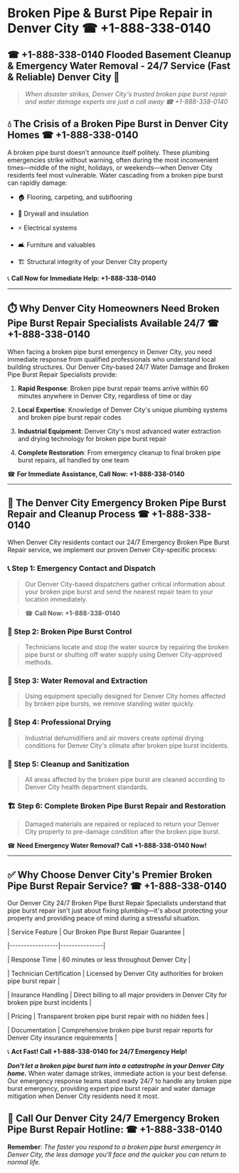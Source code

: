 # Broken Pipe & Burst Pipe Repair in Denver City ☎ +1-888-338-0140  
## ☎ +1-888-338-0140 Flooded Basement Cleanup & Emergency Water Removal - 24/7 Service (Fast & Reliable) Denver City 🚨  

> *When disaster strikes, Denver City's trusted broken pipe burst repair and water damage experts are just a call away ☎ +1-888-338-0140*  

## 💧 The Crisis of a Broken Pipe Burst in Denver City Homes ☎ +1-888-338-0140  

A broken pipe burst doesn't announce itself politely. These plumbing emergencies strike without warning, often during the most inconvenient times—middle of the night, holidays, or weekends—when Denver City residents feel most vulnerable. Water cascading from a broken pipe burst can rapidly damage:  

* 🏠 Flooring, carpeting, and subflooring  
* 🧱 Drywall and insulation  
* ⚡ Electrical systems  
* 🛋️ Furniture and valuables  
* 🏗️ Structural integrity of your Denver City property  

📞 **Call Now for Immediate Help: +1-888-338-0140**  

---  

## ⏱️ Why Denver City Homeowners Need Broken Pipe Burst Repair Specialists Available 24/7 ☎ +1-888-338-0140  

When facing a broken pipe burst emergency in Denver City, you need immediate response from qualified professionals who understand local building structures. Our Denver City-based 24/7 Water Damage and Broken Pipe Burst Repair Specialists provide:  

1. **Rapid Response**: Broken pipe burst repair teams arrive within 60 minutes anywhere in Denver City, regardless of time or day  
2. **Local Expertise**: Knowledge of Denver City's unique plumbing systems and broken pipe burst repair codes  
3. **Industrial Equipment**: Denver City's most advanced water extraction and drying technology for broken pipe burst repair  
4. **Complete Restoration**: From emergency cleanup to final broken pipe burst repairs, all handled by one team  

☎ **For Immediate Assistance, Call Now: +1-888-338-0140**  

---  

## 🔧 The Denver City Emergency Broken Pipe Burst Repair and Cleanup Process ☎ +1-888-338-0140  

When Denver City residents contact our 24/7 Emergency Broken Pipe Burst Repair service, we implement our proven Denver City-specific process:  

### 📞 Step 1: Emergency Contact and Dispatch  
> Our Denver City-based dispatchers gather critical information about your broken pipe burst and send the nearest repair team to your location immediately.  
> ☎ **Call Now: +1-888-338-0140**  

### 🚿 Step 2: Broken Pipe Burst Control  
> Technicians locate and stop the water source by repairing the broken pipe burst or shutting off water supply using Denver City-approved methods.  

### 🌊 Step 3: Water Removal and Extraction  
> Using equipment specially designed for Denver City homes affected by broken pipe bursts, we remove standing water quickly.  

### 💨 Step 4: Professional Drying  
> Industrial dehumidifiers and air movers create optimal drying conditions for Denver City's climate after broken pipe burst incidents.  

### 🧼 Step 5: Cleanup and Sanitization  
> All areas affected by the broken pipe burst are cleaned according to Denver City health department standards.  

### 🏗️ Step 6: Complete Broken Pipe Burst Repair and Restoration  
> Damaged materials are repaired or replaced to return your Denver City property to pre-damage condition after the broken pipe burst.  

☎ **Need Emergency Water Removal? Call +1-888-338-0140 Now!**  

---  

## ✅ Why Choose Denver City's Premier Broken Pipe Burst Repair Service? ☎ +1-888-338-0140  

Our Denver City 24/7 Broken Pipe Burst Repair Specialists understand that pipe burst repair isn't just about fixing plumbing—it's about protecting your property and providing peace of mind during a stressful situation.  

| Service Feature | Our Broken Pipe Burst Repair Guarantee |  
|-----------------|---------------|  
| Response Time | 60 minutes or less throughout Denver City |  
| Technician Certification | Licensed by Denver City authorities for broken pipe burst repair |  
| Insurance Handling | Direct billing to all major providers in Denver City for broken pipe burst incidents |  
| Pricing | Transparent broken pipe burst repair with no hidden fees |  
| Documentation | Comprehensive broken pipe burst repair reports for Denver City insurance requirements |  

📞 **Act Fast! Call +1-888-338-0140 for 24/7 Emergency Help!**  

***Don't let a broken pipe burst turn into a catastrophe in your Denver City home.*** When water damage strikes, immediate action is your best defense. Our emergency response teams stand ready 24/7 to handle any broken pipe burst emergency, providing expert pipe burst repair and water damage mitigation when Denver City residents need it most.  

## 📱 Call Our Denver City 24/7 Emergency Broken Pipe Burst Repair Hotline: ☎ +1-888-338-0140  

**Remember**: *The faster you respond to a broken pipe burst emergency in Denver City, the less damage you'll face and the quicker you can return to normal life.*